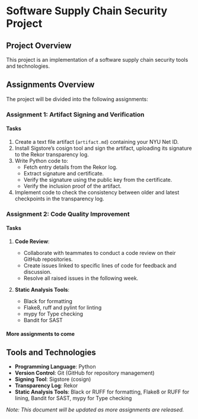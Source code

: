 # Software Supply Chain Security Project

## Project Overview
This project is an implementation of a software supply chain security tools and technologies.

## Assignments Overview
The project will be divided into the following assignments:

### Assignment 1: Artifact Signing and Verification
#### Tasks
1. Create a text file artifact (`artifact.md`) containing your NYU Net ID.
2. Install Sigstore’s cosign tool and sign the artifact, uploading its signature to the Rekor transparency log.
3. Write Python code to:
   - Fetch entry details from the Rekor log.
   - Extract signature and certificate.
   - Verify the signature using the public key from the certificate.
   - Verify the inclusion proof of the artifact.
4. Implement code to check the consistency between older and latest checkpoints in the transparency log.

### Assignment 2: Code Quality Improvement
#### Tasks
1. **Code Review**:
   - Collaborate with teammates to conduct a code review on their GitHub repositories.
   - Create issues linked to specific lines of code for feedback and discussion.
   - Resolve all raised issues in the following week.
   
2. **Static Analysis Tools**:
   - Black for formatting
   - Flake8, ruff and pylint for linting
   - mypy for Type checking
   - Bandit for SAST

#### More assignments to come

## Tools and Technologies
- **Programming Language**: Python
- **Version Control**: Git (GitHub for repository management)
- **Signing Tool**: Sigstore (cosign)
- **Transparency Log**: Rekor
- **Static Analysis Tools**: Black or RUFF for formatting, Flake8 or RUFF for lining, Bandit for SAST, mypy for Type checking

*Note: This document will be updated as more assignments are released.*
